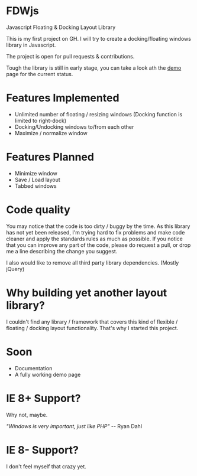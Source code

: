 FDWjs
=====

Javascript Floating &amp; Docking Layout Library

This is my first project on GH. I will try to create a docking/floating windows library in Javascript.

The project is open for pull requests &amp; contributions.

Tough the library is still in early stage, you can take a look ath the <a href="http://www.bvnet.net/demo/FDWjs/">demo</a> page for the current status.


Features Implemented
========
- Unlimited number of floating / resizing windows
  (Docking function is limited to right-dock)
- Docking/Undocking windows to/from each other
- Maximize / normalize window

Features Planned
================
- Minimize window
- Save / Load layout
- Tabbed windows


Code quality
============
You may notice that the code is too dirty / buggy by the time. As this library has not yet been released, I'm trying hard to fix problems and make code cleaner and apply the standards rules as much as possible.
If you notice that you can improve any part of the code, please do request a pull, or drop me a line describing the change you suggest. 

I also would like to remove all third party library dependencies. (Mostly jQuery)

Why building yet another layout library?
=========================================
I couldn't find any library / framework that covers this kind of flexible / floating / docking layout functionality. That's why I started this project.

Soon
====
- Documentation
- A fully working demo page

IE 8+ Support?
==============
Why not, maybe.

<i>"Windows is very important, just like PHP"</i> -- Ryan Dahl

IE 8- Support?
==============
I don't feel myself that crazy yet.


